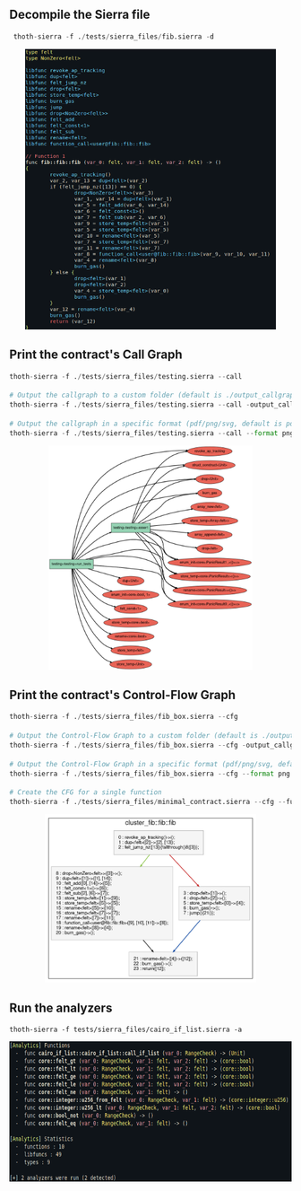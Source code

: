 ## Decompile the Sierra file

```python
 thoth-sierra -f ./tests/sierra_files/fib.sierra -d
```

<p align="center">
    <img src="/doc/images/thoth-sierra/thoth_sierra_decompiler.png" height="500"/>
</p>

## Print the contract's Call Graph 

```python
thoth-sierra -f ./tests/sierra_files/testing.sierra --call

# Output the callgraph to a custom folder (default is ./output_callgraph)
thoth-sierra -f ./tests/sierra_files/testing.sierra --call -output_callgraph_folder ./test 

# Output the callgraph in a specific format (pdf/png/svg, default is pdf)
thoth-sierra -f ./tests/sierra_files/testing.sierra --call --format png
```

<p align="center">
	<img src="/doc/images/thoth-sierra/thoth_sierra_callgraph.png" height="400"/>
</p>

## Print the contract's Control-Flow Graph

```python
thoth-sierra -f ./tests/sierra_files/fib_box.sierra --cfg

# Output the Control-Flow Graph to a custom folder (default is ./output_callgraph)
thoth-sierra -f ./tests/sierra_files/fib_box.sierra --cfg -output_callgraph_folder ./test 

# Output the Control-Flow Graph in a specific format (pdf/png/svg, default is pdf)
thoth-sierra -f ./tests/sierra_files/fib_box.sierra --cfg --format png

# Create the CFG for a single function
thoth-sierra -f ./tests/sierra_files/minimal_contract.sierra --cfg --function minimal_contract::minimal_contract::MinimalContract::__external::empty
```

<p align="center">
	<img src="/doc/images/thoth-sierra/thoth_sierra_cfg.png" height="300"/>
</p>

## Run the analyzers

```
thoth-sierra -f tests/sierra_files/cairo_if_list.sierra -a
```
<p align="center">
	<img src="/doc/images/thoth-sierra/thoth_sierra_analyzers.png" height="250"/>
</p>

